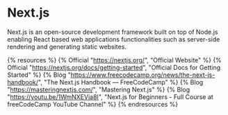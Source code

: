 # Next.js

Next.js is an open-source development framework built on top of Node.js
enabling React based web applications functionalities such as server-side
rendering and generating static websites.

{% resources %}
  {% Official "https://nextjs.org/", "Official Website" %}
  {% Official "https://nextjs.org/docs/getting-started", "Official Docs for Getting Started" %}
  {% Blog "https://www.freecodecamp.org/news/the-next-js-handbook/", "The Next.js Handbook — FreeCodeCamp" %}
  {% Blog "https://masteringnextjs.com/", "Mastering Next.js" %}
  {% Blog "https://youtu.be/1WmNXEVia8I", "Next.js for Beginners - Full Course at freeCodeCamp YouTube Channel" %}
{% endresources %}

